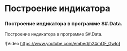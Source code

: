 # Построение индикатора

### Построение индикатора в программе S\#.Data.

Построение индикатора в программе S\#.Data.

![Video https://www.youtube.com/embed/h24mOF_GwIo]
